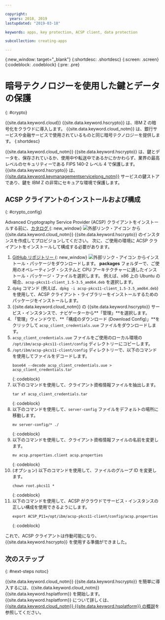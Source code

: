 ```yaml
---

copyright:
  years: 2018, 2019
lastupdated: "2019-03-18"

keywords: apps, key protection, ACSP client, data protection

subcollection: creating-apps

---
```

{:new_window: target="_blank"}
{:shortdesc: .shortdesc}
{:screen: .screen}
{:codeblock: .codeblock}
{:pre: .pre}

# 暗号テクノロジーを使用した鍵とデータの保護
{: #crypto}

{{site.data.keyword.cloud}} {{site.data.keyword.hscrypto}} は、IBM Z の暗号化をクラウドに導入します。 {{site.data.keyword.cloud_notm}} は、銀行サービスや金融サービスで使用されているものと同じ暗号テクノロジーを提供します。
{:shortdesc}

{{site.data.keyword.cloud_notm}} {{site.data.keyword.hscrypto}} は、鍵とデータを、保存されているか、使用中や転送中であるかにかかわらず、業界の最高レベルのセキュリティーである FIPS 140-2 レベル 4 で保護します。{{site.data.keyword.hscrypto}} は、[{{site.data.keyword.keymanagementservicelong_notm}}](/docs/services/hs-crypto?topic=hs-crypto-get-started) サービスの鍵ストアであり、鍵を IBM Z の非常にセキュアな環境で保護します。

## ACSP クライアントのインストールおよび構成
{: #crypto_config}

Advanced Cryptography Service Provider (ACSP) クライアントをインストールする前に、[カタログ ](https://{DomainName}/catalog/services/hyper-protect-crypto-services){: new_window} ![外部リンク・アイコン](../../icons/launch-glyph.svg "外部リンク・アイコン") から {{site.data.keyword.cloud_notm}} {{site.data.keyword.hscrypto}} のインスタンスを作成してプロビジョンしてください。 次に、ご使用の環境に ACSP クライアントをインストールして構成する必要があります。

1. [GitHub リポジトリー ](https://github.com/ibm-developer/ibm-cloud-hyperprotectcrypto){: new_window} ![外部リンク・アイコン](../../icons/launch-glyph.svg "外部リンク・アイコン") からインストール・パッケージをダウンロードします。 **packages** フォルダーで、ご使用のオペレーティング・システムと CPU アーキテクチャーに適したインストール・パッケージ・ファイルを選択します。 例えば、x86 上の Ubuntu の場合、`acsp-pkcs11-client_1.5-3.5_amd64.deb` を選択します。
2. `dpkg` コマンド (例えば、`dpkg -i acsp-pkcs11-client_1.5-3.5_amd64.deb`) を使用して、ACSP クライアント・ライブラリーをインストールするためのパッケージをインストールします。
3. {{site.data.keyword.cloud_notm}} の {{site.data.keyword.hscrypto}} サービス・インスタンスで、ナビゲーターから**「管理」**を選択します。
4. 「管理」ウィンドウで、**「構成のダウンロード (Download Config)」**をクリックして `acsp_client_credentials.uue` ファイルをダウンロードします。
5. `acsp_client_credentials.uue` ファイルをご使用のローカル環境の `/opt/ibm/acsp-pkcs11-client/config` ディレクトリーにコピーします。
6. `/opt/ibm/acsp-pkcs11-client/config` ディレクトリーで、以下のコマンドを使用してファイルをデコードします。
   ```
   base64 --decode acsp_client_credentials.uue > acsp_client_credentials.tar
   ```
   {: codeblock}
7. 以下のコマンドを使用して、クライアント資格情報ファイルを抽出します。
   ```
   tar xf acsp_client_credentials.tar
   ```
   {: codeblock}
8. 以下のコマンドを使用して、`server-config` ファイルをデフォルトの場所に移動します。
   ```
   mv server-config/* ./
   ```
   {: codeblock}
9. 以下のコマンドを使用して、クライアント資格情報ファイルの名前を変更します。
   ```
   mv acsp.properties.client acsp.properties
   ```
   {: codeblock}
10. (オプション) 以下のコマンドを使用して、ファイルのグループ ID を変更します。
    ```
    chown root.pkcs11 *
    ```
    {: codeblock}
11. 以下のコマンドを使用して、ACSP がクラウドでサービス・インスタンスの正しい構成を使用できるようにします。
    ```
    export ACSP_P11=/opt/ibm/acsp-pkcs11-client/config/acsp.properties
    ```
    {: codeblock}

これで、ACSP クライアントは作動可能になり、{{site.data.keyword.hscrypto}} を使用する準備ができました。

## 次のステップ
{: #next-steps notoc}

{{site.data.keyword.cloud_notm}} {{site.data.keyword.hscrypto}} を簡単に導入するには、{{site.data.keyword.cloud_notm}} {{site.data.keyword.hsplatform}} を開始します。 {{site.data.keyword.hsplatform}} について詳しくは、[{{site.data.keyword.cloud_notm}} {{site.data.keyword.hsplatform}} の概説](/docs/services/hypersecure-platform?topic=services/hypersecure-platform-getting-started-with-ibm-cloud-hyper-protect-developer-starter-kits)を参照してください。
